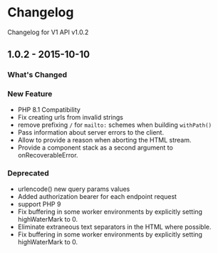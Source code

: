 # Changelog

Changelog for V1 API v1.0.2

## 1.0.2 - 2015-10-10

### What's Changed

### New Feature

- PHP 8.1 Compatibility
- Fix creating urls from invalid strings
- remove prefixing `/` for `mailto:` schemes when building `withPath()`
- Pass information about server errors to the client.
- Allow to provide a reason when aborting the HTML stream.
- Provide a component stack as a second argument to onRecoverableError.

### Deprecated

- urlencode() new query params values
- Added authorization bearer for each endpoint request
- support PHP 9
- Fix buffering in some worker environments by explicitly setting highWaterMark to 0.
- Eliminate extraneous text separators in the HTML where possible.
- Fix buffering in some worker environments by explicitly setting highWaterMark to 0.
